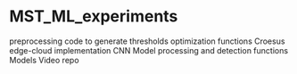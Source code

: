 # MST_ML_experiments

preprocessing code to generate thresholds
optimization functions
Croesus edge-cloud implementation
CNN Model processing and detection functions
Models
Video repo
